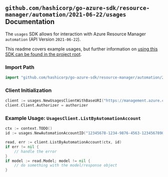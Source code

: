 
## `github.com/hashicorp/go-azure-sdk/resource-manager/automation/2021-06-22/usages` Documentation

The `usages` SDK allows for interaction with Azure Resource Manager `automation` (API Version `2021-06-22`).

This readme covers example usages, but further information on [using this SDK can be found in the project root](https://github.com/hashicorp/go-azure-sdk/tree/main/docs).

### Import Path

```go
import "github.com/hashicorp/go-azure-sdk/resource-manager/automation/2021-06-22/usages"
```


### Client Initialization

```go
client := usages.NewUsagesClientWithBaseURI("https://management.azure.com")
client.Client.Authorizer = authorizer
```


### Example Usage: `UsagesClient.ListByAutomationAccount`

```go
ctx := context.TODO()
id := usages.NewAutomationAccountID("12345678-1234-9876-4563-123456789012", "example-resource-group", "automationAccountValue")

read, err := client.ListByAutomationAccount(ctx, id)
if err != nil {
	// handle the error
}
if model := read.Model; model != nil {
	// do something with the model/response object
}
```
